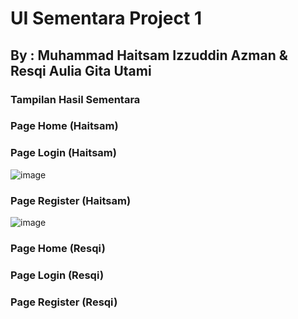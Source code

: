# UI Sementara Project 1 
## By : Muhammad Haitsam Izzuddin Azman & Resqi Aulia Gita Utami
### Tampilan Hasil Sementara
### Page Home (Haitsam)

### Page Login (Haitsam)
![image](https://github.com/Sam9100/Project-1/assets/147012328/fc0e6b55-9cc3-4806-ad4c-84344c35e72e)
### Page Register (Haitsam)
![image](https://github.com/Sam9100/Project-1/assets/147012328/63fc0db8-39fe-4482-9ba4-eeacc419c18b)
### Page Home (Resqi)

### Page Login (Resqi)

### Page Register (Resqi)
